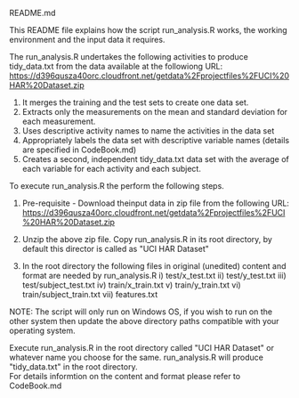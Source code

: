 README.md

This README file explains how the script run_analysis.R works, the working environment and the input data it requires.

The run_analysis.R undertakes the following activities to produce tidy_data.txt from the data available at the followiong URL: https://d396qusza40orc.cloudfront.net/getdata%2Fprojectfiles%2FUCI%20HAR%20Dataset.zip  

1. It merges the training and the test sets to create one data set.
2. Extracts only the measurements on the mean and standard deviation for each measurement.
3. Uses descriptive activity names to name the activities in the data set
4. Appropriately labels the data set with descriptive variable names (details are specified in CodeBook.md)
5. Creates a second, independent tidy_data.txt data set with the average of each variable for each activity and each subject.

To execute run_analysis.R the perform the following steps.

1. Pre-requisite - Download theinput data in zip file from the following URL:
  https://d396qusza40orc.cloudfront.net/getdata%2Fprojectfiles%2FUCI%20HAR%20Dataset.zip
  
2. Unzip the above zip file. Copy run_analysis.R in its root directory, by default this director is called as "UCI HAR Dataset" 
3. In the root directory the following files in original (unedited) content and format are needed by run_analysis.R
      i)   test/x_test.txt
      ii)  test/y_test.txt
      iii) test/subject_test.txt
      iv)  train/x_train.txt
      v)   train/y_train.txt
      vi)  train/subject_train.txt
      vii) features.txt
      
NOTE: The script will only run on Windows OS, if you wish to run on the other system then update the above directory paths compatible with your operating system.

Execute run_analysis.R in the root directory called "UCI HAR Dataset" or whatever name you choose for the same. run_analysis.R will produce "tidy_data.txt" in the root directory.  
For details informtion on the content and format please refer to CodeBook.md 
